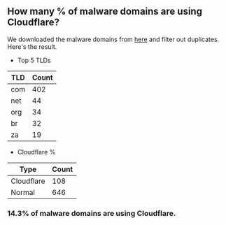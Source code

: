 ## How many % of malware domains are using Cloudflare?


We downloaded the malware domains from [here](https://urlhaus.abuse.ch) and filter out duplicates.
Here's the result.


[//]: # (start replacement)


- Top 5 TLDs

| TLD | Count |
| --- | --- |
| com | 402 |
| net | 44 |
| org | 34 |
| br | 32 |
| za | 19 |


- Cloudflare %

| Type | Count |
| --- | --- |
| Cloudflare | 108 |
| Normal | 646 |


### 14.3% of malware domains are using Cloudflare.